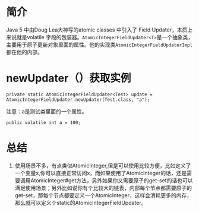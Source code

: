 # 简介
Java 5 中由Doug Lea大神写的atomic classes 中引入了 Field Updater，本质上来说就是volatile 字段的包装器。`AtomicIntegerFieldUpdater<T>`是一个抽象类，主要用于原子更新对象里面的属性。他的实现类`AtomicIntegerFieldUpdaterImpl`都在他的内部。

# newUpdater（）获取实例
```
private static AtomicIntegerFieldUpdater<Test> update = AtomicIntegerFieldUpdater.newUpdater(Test.class, "a");
```
注意：a是测试类里面的一个属性。
```
public volatile int a = 100;
```

# 总结
1. 使用场景不多，有点类似AtomicInteger,但是可以使用比较方便，比如定义了一个变量x,你可以直接正常访问x，而如果使用了AtomicInteger的话，还是需要调用AtomicInteger#get方法，另外如果你又需要原子的get-set的话也可以满足使用场景；另外比如说你有个比较大的链表，内部每个节点都需要原子的get-set，那每个节点都要定义一个AtomicInteger，这样会消耗更多的内存，那么就可以定义个static的AtomicIntegerFieldUpdater。

